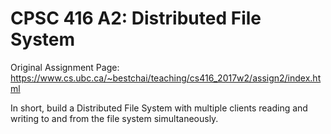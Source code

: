 # CPSC 416 A2: Distributed File System

Original Assignment Page: https://www.cs.ubc.ca/~bestchai/teaching/cs416_2017w2/assign2/index.html

In short, build a Distributed File System with multiple clients reading and writing to and from the file system simultaneously. 
